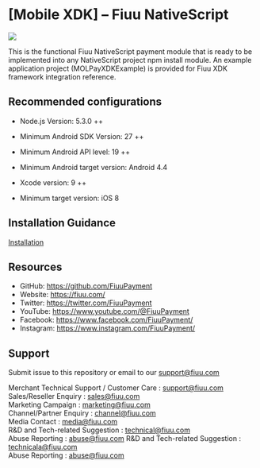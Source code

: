 <!--
 # license: Copyright © 2011-2016 MOLPay Sdn Bhd. All Rights Reserved. 
 -->

# [Mobile XDK] – Fiuu NativeScript

<img src="https://user-images.githubusercontent.com/38641542/74424311-a9d64000-4e8c-11ea-8d80-d811cfe66972.jpg">


This is the functional Fiuu NativeScript payment module that is ready to be implemented into any NativeScript project npm install module. An example application project (MOLPayXDKExample) is provided for Fiuu XDK framework integration reference.

## Recommended configurations

- Node.js Version: 5.3.0 ++

- Minimum Android SDK Version: 27 ++

- Minimum Android API level: 19 ++

- Minimum Android target version: Android 4.4

- Xcode version: 9 ++

- Minimum target version: iOS 8

## Installation Guidance

[Installation](https://github.com/FiuuPayment/Mobile-XDK-Fiuu_NativeScript/wiki/Installation-Guide)

## Resources

- GitHub:     https://github.com/FiuuPayment
- Website:    https://fiuu.com/
- Twitter:    https://twitter.com/FiuuPayment
- YouTube:    https://www.youtube.com/@FiuuPayment
- Facebook:   https://www.facebook.com/FiuuPayment/
- Instagram:  https://www.instagram.com/FiuuPayment/


## Support

Submit issue to this repository or email to our support@fiuu.com

Merchant Technical Support / Customer Care : support@fiuu.com<br>
Sales/Reseller Enquiry : sales@fiuu.com<br>
Marketing Campaign : marketing@fiuu.com<br>
Channel/Partner Enquiry : channel@fiuu.com<br>
Media Contact : media@fiuu.com<br>
R&D and Tech-related Suggestion : technical@fiuu.com<br>
Abuse Reporting : abuse@fiuu.com
R&D and Tech-related Suggestion : technicala@fiuu.com<br>
Abuse Reporting : abuse@fiuu.com
